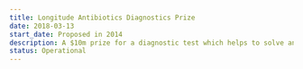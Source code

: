 ```yaml
---
title: Longitude Antibiotics Diagnostics Prize
date: 2018-03-13
start_date: Proposed in 2014
description: A $10m prize for a diagnostic test which helps to solve antibiotic resistance.
status: Operational
---
```

